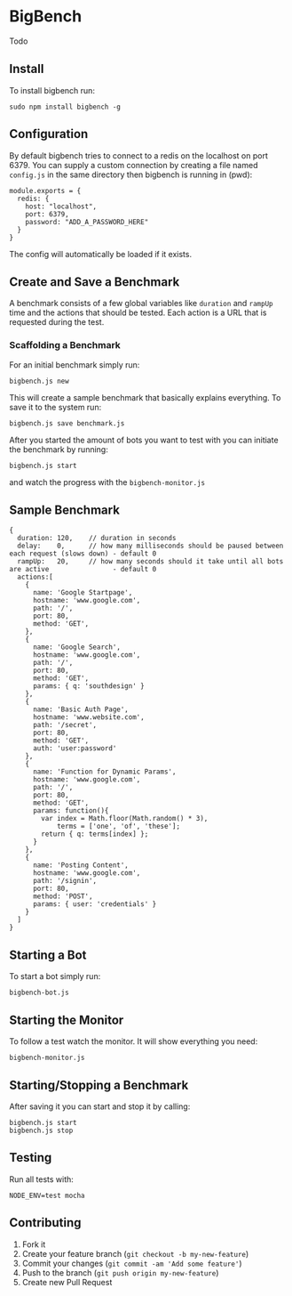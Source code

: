 # BigBench

Todo

## Install

To install bigbench run:

    sudo npm install bigbench -g

## Configuration

By default bigbench tries to connect to a redis on the localhost on port 6379. You can supply a custom
connection by creating a file named `config.js` in the same directory then bigbench is running in (pwd):

    module.exports = {
      redis: {
        host: "localhost",
        port: 6379,
        password: "ADD_A_PASSWORD_HERE"
      }
    }

The config will automatically be loaded if it exists.

## Create and Save a Benchmark

A benchmark consists of a few global variables like `duration` and `rampUp` time and the actions that should be tested. Each
action is a URL that is requested during the test.

### Scaffolding a Benchmark

For an initial benchmark simply run:

    bigbench.js new

This will create a sample benchmark that basically explains everything. To save it to the system run:

    bigbench.js save benchmark.js

After you started the amount of bots you want to test with you can initiate the benchmark by running:

    bigbench.js start

and watch the progress with the `bigbench-monitor.js`

## Sample Benchmark

    {
      duration: 120,    // duration in seconds
      delay:    0,      // how many milliseconds should be paused between each request (slows down) - default 0
      rampUp:   20,     // how many seconds should it take until all bots are active                - default 0
      actions:[
        {
          name: 'Google Startpage',
          hostname: 'www.google.com',
          path: '/',
          port: 80,
          method: 'GET',
        },
        {
          name: 'Google Search',
          hostname: 'www.google.com',
          path: '/',
          port: 80,
          method: 'GET',
          params: { q: 'southdesign' }
        },
        {
          name: 'Basic Auth Page',
          hostname: 'www.website.com',
          path: '/secret',
          port: 80,
          method: 'GET',
          auth: 'user:password'
        },
        {
          name: 'Function for Dynamic Params',
          hostname: 'www.google.com',
          path: '/',
          port: 80,
          method: 'GET',
          params: function(){
            var index = Math.floor(Math.random() * 3),
                terms = ['one', 'of', 'these'];
            return { q: terms[index] };
          }
        },
        {
          name: 'Posting Content',
          hostname: 'www.google.com',
          path: '/signin',
          port: 80,
          method: 'POST',
          params: { user: 'credentials' }
        }
      ]
    }

## Starting a Bot

To start a bot simply run:

    bigbench-bot.js

## Starting the Monitor

To follow a test watch the monitor. It will show everything you need:

    bigbench-monitor.js

## Starting/Stopping a Benchmark

After saving it you can start and stop it by calling:

    bigbench.js start
    bigbench.js stop

## Testing

Run all tests with:

    NODE_ENV=test mocha

## Contributing

1. Fork it
2. Create your feature branch (`git checkout -b my-new-feature`)
3. Commit your changes (`git commit -am 'Add some feature'`)
4. Push to the branch (`git push origin my-new-feature`)
5. Create new Pull Request
